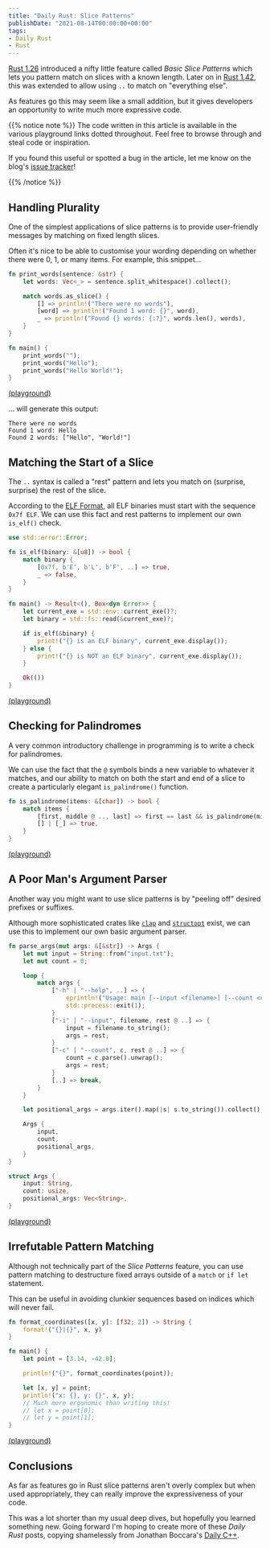 ```yaml
---
title: "Daily Rust: Slice Patterns"
publishDate: "2021-08-14T00:00:00+00:00"
tags:
- Daily Rust
- Rust
---
```


[Rust 1.26][release-1-26] introduced a nifty little feature called *Basic Slice
Patterns* which lets you pattern match on slices with a known length. Later on
in [Rust 1.42][release-1-42], this was extended to allow using `..` to match on
"everything else".

As features go this may seem like a small addition, but it gives developers an
opportunity to write much more expressive code.

{{% notice note %}}
The code written in this article is available in the various playground links
dotted throughout. Feel free to browse through and steal code or inspiration.

If you found this useful or spotted a bug in the article, let me know on the
blog's [issue tracker][issue]!

[issue]: https://github.com/Michael-F-Bryan/adventures.michaelfbryan.com/issues
{{% /notice %}}

## Handling Plurality

One of the simplest applications of slice patterns is to provide user-friendly
messages by matching on fixed length slices.

Often it's nice to be able to customise your wording depending on whether there
were 0, 1, or many items. For example, this snippet...

```rust
fn print_words(sentence: &str) {
    let words: Vec<_> = sentence.split_whitespace().collect();

    match words.as_slice() {
        [] => println!("There were no words"),
        [word] => println!("Found 1 word: {}", word),
        _ => println!("Found {} words: {:?}", words.len(), words),
    }
}

fn main() {
    print_words("");
    print_words("Hello");
    print_words("Hello World!");
}
```

[(playground)](https://play.rust-lang.org/?version=stable&mode=debug&edition=2018&gist=b5f39a8f3b759134bc1b5f1ccf71b58e)

... will generate this output:

```
There were no words
Found 1 word: Hello
Found 2 words: ["Hello", "World!"]
```

## Matching the Start of a Slice

The `..` syntax is called a "rest" pattern and lets you match on (surprise,
surprise) the rest of the slice.

According to the [ELF Format][elf], all ELF binaries must start with the
sequence `0x7f ELF`.  We can use this fact and rest patterns to implement our
own `is_elf()` check.


```rust
use std::error::Error;

fn is_elf(binary: &[u8]) -> bool {
    match binary {
        [0x7f, b'E', b'L', b'F', ..] => true,
        _ => false,
    }
}

fn main() -> Result<(), Box<dyn Error>> {
    let current_exe = std::env::current_exe()?;
    let binary = std::fs::read(&current_exe)?;

    if is_elf(&binary) {
        print!("{} is an ELF binary", current_exe.display());
    } else {
        print!("{} is NOT an ELF binary", current_exe.display());
    }

    Ok(())
}
```

[(playground)](https://play.rust-lang.org/?version=stable&mode=debug&edition=2018&gist=f26b605fc432a06fb062ebe56fee289f)

## Checking for Palindromes

A very common introductory challenge in programming is to write a check for
palindromes.

We can use the fact that the `@` symbols binds a new variable to whatever it
matches, and our ability to match on both the start and end of a slice to
create a particularly elegant `is_palindrome()` function.

```rust
fn is_palindrome(items: &[char]) -> bool {
    match items {
        [first, middle @ .., last] => first == last && is_palindrome(middle),
        [] | [_] => true,
    }
}
```

[(playground)](https://play.rust-lang.org/?version=stable&mode=debug&edition=2018&gist=baeec729aea945d2cd98387d1333ba8f)

## A Poor Man's Argument Parser

Another way you might want to use slice patterns is by "peeling off" desired
prefixes or suffixes.

Although more sophisticated crates like [`clap`][clap] and
[`structopt`][structopt] exist, we can use this to implement our own basic
argument parser.

```rust
fn parse_args(mut args: &[&str]) -> Args {
    let mut input = String::from("input.txt");
    let mut count = 0;

    loop {
        match args {
            ["-h" | "--help", ..] => {
                eprintln!("Usage: main [--input <filename>] [--count <count>] <args>...");
                std::process::exit(1);
            }
            ["-i" | "--input", filename, rest @ ..] => {
                input = filename.to_string();
                args = rest;
            }
            ["-c" | "--count", c, rest @ ..] => {
                count = c.parse().unwrap();
                args = rest;
            }
            [..] => break,
        }
    }

    let positional_args = args.iter().map(|s| s.to_string()).collect();

    Args {
        input,
        count,
        positional_args,
    }
}

struct Args {
    input: String,
    count: usize,
    positional_args: Vec<String>,
}
```

[(playground)](https://play.rust-lang.org/?version=stable&mode=debug&edition=2018&gist=aa016782dab527e80014c932fb769734)

## Irrefutable Pattern Matching

Although not technically part of the *Slice Patterns* feature, you can use
pattern matching to destructure fixed arrays outside of a `match` or `if let`
statement.

This can be useful in avoiding clunkier sequences based on indices which will
never fail.

```rust
fn format_coordinates([x, y]: [f32; 2]) -> String {
    format!("{}|{}", x, y)
}

fn main() {
    let point = [3.14, -42.0];

    println!("{}", format_coordinates(point));

    let [x, y] = point;
    println!("x: {}, y: {}", x, y);
    // Much more ergonomic than writing this!
    // let x = point[0];
    // let y = point[1];
}
```

[(playground)](https://play.rust-lang.org/?version=stable&mode=debug&edition=2018&gist=dfbcc3a1bcf3545e3a15fedd57abe8cd)

## Conclusions

As far as features go in Rust slice patterns aren't overly complex but when used
appropriately, they can really improve the expressiveness of your code.

This was a lot shorter than my usual deep dives, but hopefully you learned
something new. Going forward I'm hoping to create more of these *Daily Rust*
posts, copying shamelessly from Jonathan Boccara's [Daily C++][daily-c++].

[release-1-26]: https://blog.rust-lang.org/2018/05/10/Rust-1.26.html#basic-slice-patterns
[release-1-42]: https://blog.rust-lang.org/2020/03/12/Rust-1.42.html#subslice-patterns
[elf]: https://en.wikipedia.org/wiki/Executable_and_Linkable_Format
[clap]: https://crates.io/crates/clap
[structopt]: https://crates.io/crates/structopt
[daily-c++]: https://www.fluentcpp.com/2017/04/04/the-dailies-a-new-way-to-learn-at-work/
